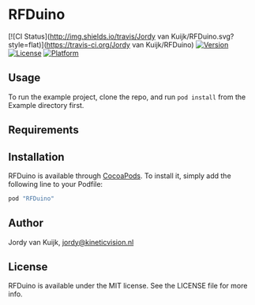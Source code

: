 # RFDuino

[![CI Status](http://img.shields.io/travis/Jordy van Kuijk/RFDuino.svg?style=flat)](https://travis-ci.org/Jordy van Kuijk/RFDuino)
[![Version](https://img.shields.io/cocoapods/v/RFDuino.svg?style=flat)](http://cocoapods.org/pods/RFDuino)
[![License](https://img.shields.io/cocoapods/l/RFDuino.svg?style=flat)](http://cocoapods.org/pods/RFDuino)
[![Platform](https://img.shields.io/cocoapods/p/RFDuino.svg?style=flat)](http://cocoapods.org/pods/RFDuino)

## Usage

To run the example project, clone the repo, and run `pod install` from the Example directory first.

## Requirements

## Installation

RFDuino is available through [CocoaPods](http://cocoapods.org). To install
it, simply add the following line to your Podfile:

```ruby
pod "RFDuino"
```

## Author

Jordy van Kuijk, jordy@kineticvision.nl

## License

RFDuino is available under the MIT license. See the LICENSE file for more info.
